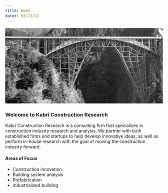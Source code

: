 ```yaml
---
title: Home
datez: 03/23/22
---
```


![](home_stock.png)

### Welcome to Kabri Construction Research

Kabri Construction Research is a consulting firm that specializes in construction industry research and analysis. We partner with both established firms and startups to help develop innovative ideas, as well as perform in-house research with the goal of moving the construction industry forward.

#### Areas of Focus
- Construction innovation
- Building system analysis
- Prefabrication
- Industrialized building

